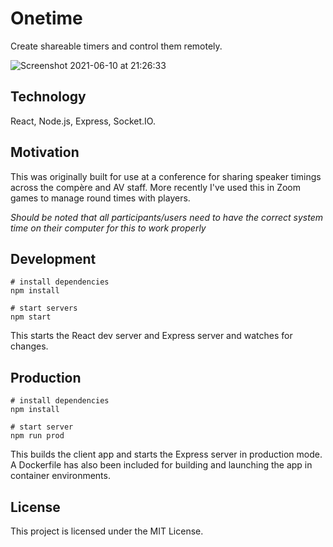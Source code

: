 # Onetime

Create shareable timers and control them remotely.

![Screenshot 2021-06-10 at 21:26:33](https://user-images.githubusercontent.com/9462036/121592446-97ddc080-ca32-11eb-93e3-85c63f5395c3.png)

## Technology
React, Node.js, Express, Socket.IO.

## Motivation

This was originally built for use at a conference for sharing speaker timings across the compère and AV staff. More recently I've used this in Zoom games to manage round times with players.

*Should be noted that all participants/users need to have the correct system time on their computer for this to work properly*

## Development

```shell
# install dependencies
npm install

# start servers
npm start
```

This starts the React dev server and Express server and watches for changes.

## Production

```shell
# install dependencies
npm install

# start server
npm run prod
```

This builds the client app and starts the Express server in production mode. A Dockerfile has also been included for building and launching the app in container environments.

## License

This project is licensed under the MIT License.
